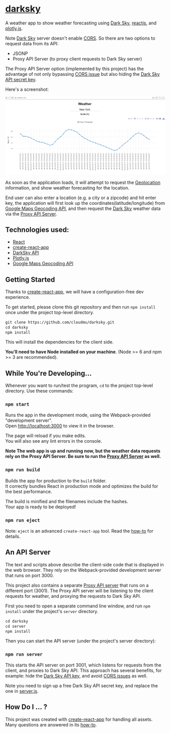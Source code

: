 # [darksky](http://cloudmu.github.io/darksky/)

A weather app to show weather forecasting using [Dark Sky](https://darksky.net/dev/), 
[reactjs](https://facebook.github.io/react/), and [plotly.js](https://plot.ly/javascript/).

Note [Dark Sky](https://darksky.net/dev/) server doesn't enable [CORS](https://developer.mozilla.org/en-US/docs/Web/HTTP/Access_control_CORS).
So there are two options to request data from its API:
- JSONP
- Proxy API Server (to proxy client requests to Dark Sky server)

The Proxy API Server option (implemented by this project) has the advantage of not only bypassing [CORS issue](https://developer.mozilla.org/en-US/docs/Web/HTTP/Access_control_CORS)
but also hiding the [Dark Sky API secret key](https://darksky.net/dev/docs/faq#sublicensing).

Here's a screenshot:

![alt text](https://raw.githubusercontent.com/cloudmu/darksky/master/screenshot.png "Screenshot")

As soon as the application loads, it will attempt to request the [Geolocation](https://developer.mozilla.org/en-US/docs/Web/API/Navigator/geolocation) information, 
and show weather forecasting for the location.

End user can also enter a location (e.g. a city or a zipcode) and hit enter key, the application will first look up the coordinates(latitude/longitude) 
from [Google Maps Geocoding API](https://developers.google.com/maps/documentation/geocoding/start), and then
request the [Dark Sky](https://darksky.net/dev/) weather data via the [Proxy API Server](#an-api-server).

## Technologies used:

- [React](https://github.com/facebook/react)
- [create-react-app](https://github.com/facebookincubator/create-react-app/)
- [DarkSky API](https://darksky.net/dev/)
- [Plotly.js](https://plot.ly/javascript/)
- [Google Maps Geocoding API](https://developers.google.com/maps/documentation/geocoding/start)

## Getting Started
Thanks to [create-react-app](https://github.com/facebookincubator/create-react-app), we will have a configuration-free dev experience. 

To get started, please clone this git repository and then run `npm install` once under the project top-level directory. 

```
git clone https://github.com/cloudmu/darksky.git
cd darksky
npm install
```
This will install the dependencies for the client side.

**You’ll need to have Node installed on your machine**. (Node >= 6 and npm >= 3 are recommended).

## While You're Developing...
Whenever you want to run/test the program, `cd` to the project top-level directory. Use these commands:

### `npm start`

Runs the app in the development mode, using the Webpack-provided "development server".<br>
Open [http://localhost:3000](http://localhost:3000) to view it in the browser.  

The page will reload if you make edits.<br>
You will also see any lint errors in the console.<br>

**Note The web app is up and running now, but the weather data requests rely on the Proxy API Server. 
Be sure to run the [Proxy API Server](#an-api-server) as well.**

### `npm run build`

Builds the app for production to the `build` folder.<br>
It correctly bundles React in production mode and optimizes the build for the best performance.

The build is minified and the filenames include the hashes.<br>
Your app is ready to be deployed!

### `npm run eject`

Note: `eject` is an advanced `create-react-app` tool. Read the [how-to](https://github.com/facebookincubator/create-react-app/blob/master/template/README.md) for details.

## An API Server
The text and scripts above describe the client-side code that is displayed in the web browser. They rely on the Webpack-provided development server that runs on port 3000. 

This project also contains a separate [Proxy API server](https://github.com/cloudmu/darksky/tree/master/server) that runs on a different port (3001). 
The Proxy API server will be listening to the client requests for weather, and proxying the requests to Dark Sky API.

First you need to open a separate command line window, and run `npm install` under the project's `server` directory. 

```
cd darksky
cd server
npm install
```

Then you can start the API server (under the project's server directory):

### `npm run server`

This starts the API server on port 3001, which listens for requests from the client, and proxies to Dark Sky API.
This approach has several benefits, for example: hide the [Dark Sky API key](https://darksky.net/dev/docs/faq#sublicensing), 
and avoid [CORS issues](https://developer.mozilla.org/en-US/docs/Web/HTTP/Access_control_CORS) as well. 

Note you need to sign up a free Dark Sky API secret key, and replace the one in [server.js](https://github.com/cloudmu/darksky/blob/master/server/server.js).

## How Do I ... ?

This project was created with [create-react-app](https://github.com/facebookincubator/create-react-app) for handling all assets. 
Many questions are answered in its [how-to](https://github.com/facebookincubator/create-react-app/blob/master/template/README.md).

